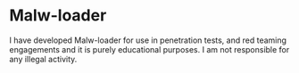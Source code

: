 # Malw-loader
I have developed Malw-loader for use in penetration tests, and red teaming engagements and it is purely educational purposes. I am not responsible for any illegal activity.
